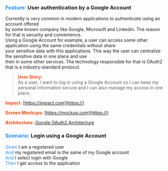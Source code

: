 ### <span style="color:dodgerblue;">**Feature:**</span> User authentication by a Google Account  
Currently is very common in modern applications to authenticate using an account offered  
by some known company like Google, Microsoft and Linkedin. The reason for that is security and convenience.  
Using a Google Account for example, a user can access some other application using the same credentials without share  
your sensitive data with this applications. This way the user can centralize the sensitive data in one place and use  
then in some other services. The technology responsible for that is OAuth2 that is a industry-standard protocol.

><span style="color:orangered;">**User Story:**</span>  
As a user, I want to log in using a Google Account so I can keep my personal information
secure and I can also manage my access in one place.

<span style="color:orangered;">**Impact:**</span> [https://impact.com](https://)  

<span style="color:orangered;">**Screen Mockups:**</span> [https://mockup.com](https://)
 
<span style="color:orangered;">**Architecture:**</span> [Google OAuth2 Architecture](https://drive.google.com/file/d/1wPSzyPQhDtf-DT0X48hIJg5H5z5D8k-W/view?usp=sharing)  

### <span style="color:dodgerblue;">Scenario:</span> Login using a Google Account  
<span style="color:dodgerblue;">Given</span> I am a registered user  
<span style="color:dodgerblue;">And</span> my registered email is the same of my Google account  
<span style="color:dodgerblue;">And</span> I select login with Google  
<span style="color:dodgerblue;">Then</span> I get access to the application  
